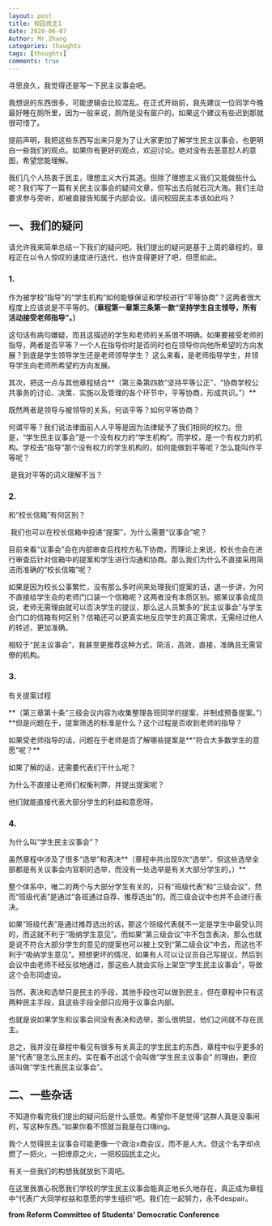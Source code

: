 ```yaml
---
layout: post
title: 校园民主1
date: 2020-06-07
Author: Mr.Zhang
categories: thoughts
tags: [thoughts]
comments: true
---
```


寻思良久，我觉得还是写一下民主议事会吧。

我想说的东西很多，可能逻辑会比较混乱。在正式开始前，我先建议一位同学今晚最好睡在厕所里，因为一般来说，厕所是没有窗户的。如果这个建议有些迟到那就很可惜了。



提前声明，我把这些东西写出来只是为了让大家更加了解学生民主议事会，也更明白一些我们的观点。如果你有更好的观点，欢迎讨论。绝对没有去恶意怼人的意图，希望您能理解。





我们几个人热衷于民主，理想主义大行其道。但除了理想主义我们又能做些什么呢？我们写了一篇有关民主议事会的疑问文章，但写出去后就石沉大海。我们主动要求参与旁听，却被直接告知属于内部会议。请问校园民主本该如此吗？



## 一、我们的疑问

请允许我来简单总结一下我们的疑问吧。我们提出的疑问是基于上周的章程的，章程正在以令人惊叹的速度进行迭代，也许变得更好了吧，但愿如此。

### 1.

作为被学校“指导”的“学生机构”如何能够保证和学校进行“平等协商”？这两者很大程度上应该说是不平等的。**（章程第一章第三条第一款“坚持学生自主领导，所有活动接受老师指导”。）**

 

这句话有病句嫌疑，而且这描述的学生和老师的关系很不明确。如果要接受老师的指导，两者是否平等？一个人在指导你时是否同时也在领导你向他所希望的方向发展？到底是学生领导学生还是老师领导学生？ 这么来看，是老师指导学生，并领导学生向老师所希望的方向发展。

其次，把这一点与其他章程结合**（第三条第四款“坚持平等公正”，“协商学校公共事务的讨论、决策、实施以及管理的各个环节中，平等协商，形成共识。”）**

既然两者是领导与被领导的关系，何谈平等？如何平等协商？



​    何谓平等？我们说法律面前人人平等是因为法律赋予了我们相同的权力。但是，“学生民主议事会”是一个没有权力的“学生机构”。而学校，是一个有权力的机构。学校去“指导”那个没有权力的学生机构的，如何能做到平等呢？怎么能叫作平等呢？

​    是我对平等的词义理解不当？

 

 

### 2.

和“校长信箱”有何区别？

​    我们也可以在校长信箱中投递“提案”，为什么需要“议事会”呢？

​    目前来看“议事会”会在内部审查后找校方私下协商，而理论上来说，校长也会在进行审查后针对信箱中的提案和学生进行沟通和协商。那么我们为什么不直接采用简洁而准确的“校长信箱”呢？

  如果是因为校长公事繁忙，没有那么多时间来处理我们提案的话，退一步讲，为何不直接给学生会的老师门口装一个信箱呢？这两者没有本质区别。据某议事会成员说，老师无需理由就可以否决学生的提议，那么这人员繁多的“民主议事会”与学生会门口的信箱有何区别？信箱还可以更真实地反应学生的真正需求，无需经过他人的转述，更加准确。

​    相较于“民主议事会”，我甚至更推荐这种方式，简洁，高效，直接，准确且无需官僚的机构。

 

### 3.

有关提案过程

**（第三章第十条“三级会议内容为收集整理各班同学的提案，并制成预备提案。”）**但是问题在于，提案筛选的标准是什么？这个过程是否收到老师的指导？

如果受老师指导的话，问题在于老师是否了解哪些提案是**“符合大多数学生的意愿”呢？**

如果了解的话，还需要代表们干什么呢？

为什么不直接让老师们权衡利弊，并提出提案呢？

他们就能直接代表大部分学生的利益和意愿呀。

 

### 4.

为什么叫“学生民主议事会”？

​    虽然章程中涉及了很多“选举”和表决**（章程中共出现9次“选举”，但这些选举全部都是有关议事会内官职的选举，而没有一处选举是有关大部分学生的，）**

整个体系中，唯二的两个与大部分学生有关的，只有“班级代表”和“三级会议”，然而“班级代表”是通过“各班通过自荐、推荐选出”的。而三级会议中也并不会进行表决。

 

如果“班级代表”是通过推荐选出的话，那这个班级代表就不一定是学生中最受认同的，而这就不利于“吸纳学生意见”。而如果“第三级会议”中不包含表决，那么也就是说不符合大部分学生的意见的提案也可以被上交到“第二级会议”中去，而这也不利于“吸纳学生意见”。预想更坏的情况，如果有人可以让议员自己写提议，然后到会议中由老师不经反驳地通过，那这些人就会实际上架空“学生民主议事会”，导致这个会形同虚设。

当然，表决和选举只是民主的手段，其他手段也可以做到民主，但在章程中只有这两种民主手段，且这些手段全部只应用于议事会内部。

也就是说如果学生和议事会间没有表决和选举，那么很明显，他们之间就不存在民主。

​    总之，我并没在章程中看见有很多有关真正的学生民主的东西，章程中似乎更多的是“代表”是怎么民主的。实在看不出这个会叫做“学生民主议事会” 的理由，更应该叫做“学生代表民主议事会”。

 

## 二、一些杂话

不知道你看完我们提出的疑问后是什么感觉。希望你不是觉得“这群人真是没事闲的，写这种东西。”如果你看不惯就当我是在口嗨ing。



我个人觉得民主议事会可能更像一个政治x商会议，而不是人大。但这个名字却点燃了一把火，一把燎原之火，一把校园民主之火。



有关一些我们的构想我就放到下周吧。





在这里我衷心祝愿我们学校的学生民主议事会能真正地长久地存在，真正成为章程中“代表广大同学权益和意愿的学生组织”吧。我们在一起努力，永不despair。



**from Reform Committee of Students' Democratic Conference**





